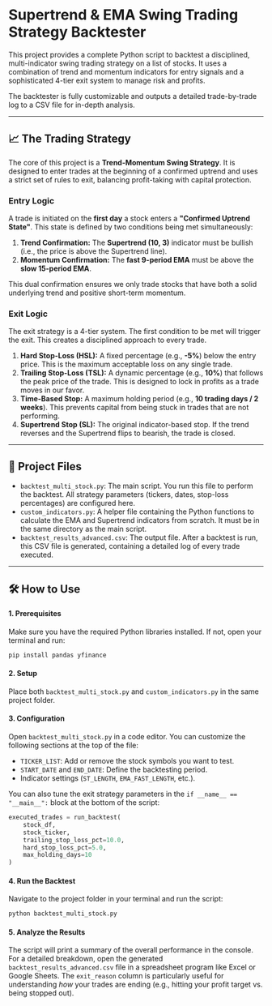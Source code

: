 # Supertrend & EMA Swing Trading Strategy Backtester

This project provides a complete Python script to backtest a disciplined, multi-indicator swing trading strategy on a list of stocks. It uses a combination of trend and momentum indicators for entry signals and a sophisticated 4-tier exit system to manage risk and profits.

The backtester is fully customizable and outputs a detailed trade-by-trade log to a CSV file for in-depth analysis.

-----

## 📈 The Trading Strategy

The core of this project is a **Trend-Momentum Swing Strategy**. It is designed to enter trades at the beginning of a confirmed uptrend and uses a strict set of rules to exit, balancing profit-taking with capital protection.

### **Entry Logic**

A trade is initiated on the **first day** a stock enters a **"Confirmed Uptrend State"**. This state is defined by two conditions being met simultaneously:

1.  **Trend Confirmation:** The **Supertrend (10, 3)** indicator must be bullish (i.e., the price is above the Supertrend line).
2.  **Momentum Confirmation:** The **fast 9-period EMA** must be above the **slow 15-period EMA**.

This dual confirmation ensures we only trade stocks that have both a solid underlying trend and positive short-term momentum.

### **Exit Logic**

The exit strategy is a 4-tier system. The first condition to be met will trigger the exit. This creates a disciplined approach to every trade.

1.  **Hard Stop-Loss (HSL):** A fixed percentage (e.g., **-5%**) below the entry price. This is the maximum acceptable loss on any single trade.
2.  **Trailing Stop-Loss (TSL):** A dynamic percentage (e.g., **10%**) that follows the peak price of the trade. This is designed to lock in profits as a trade moves in our favor.
3.  **Time-Based Stop:** A maximum holding period (e.g., **10 trading days / 2 weeks**). This prevents capital from being stuck in trades that are not performing.
4.  **Supertrend Stop (SL):** The original indicator-based stop. If the trend reverses and the Supertrend flips to bearish, the trade is closed.

-----

## 📂 Project Files

  * `backtest_multi_stock.py`: The main script. You run this file to perform the backtest. All strategy parameters (tickers, dates, stop-loss percentages) are configured here.
  * `custom_indicators.py`: A helper file containing the Python functions to calculate the EMA and Supertrend indicators from scratch. It must be in the same directory as the main script.
  * `backtest_results_advanced.csv`: The output file. After a backtest is run, this CSV file is generated, containing a detailed log of every trade executed.

-----

## 🛠️ How to Use

#### **1. Prerequisites**

Make sure you have the required Python libraries installed. If not, open your terminal and run:

```bash
pip install pandas yfinance
```

#### **2. Setup**

Place both `backtest_multi_stock.py` and `custom_indicators.py` in the same project folder.

#### **3. Configuration**

Open `backtest_multi_stock.py` in a code editor. You can customize the following sections at the top of the file:

  * `TICKER_LIST`: Add or remove the stock symbols you want to test.
  * `START_DATE` and `END_DATE`: Define the backtesting period.
  * Indicator settings (`ST_LENGTH`, `EMA_FAST_LENGTH`, etc.).

You can also tune the exit strategy parameters in the `if __name__ == "__main__":` block at the bottom of the script:

```python
executed_trades = run_backtest(
    stock_df, 
    stock_ticker, 
    trailing_stop_loss_pct=10.0,
    hard_stop_loss_pct=5.0,
    max_holding_days=10 
)
```

#### **4. Run the Backtest**

Navigate to the project folder in your terminal and run the script:

```bash
python backtest_multi_stock.py
```

#### **5. Analyze the Results**

The script will print a summary of the overall performance in the console. For a detailed breakdown, open the generated `backtest_results_advanced.csv` file in a spreadsheet program like Excel or Google Sheets. The `exit_reason` column is particularly useful for understanding *how* your trades are ending (e.g., hitting your profit target vs. being stopped out).